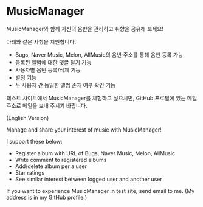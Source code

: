# MusicManager

MusicManager와 함께 자신의 음반을 관리하고 취향을 공유해 보세요!

아래와 같은 사항을 지원합니다.

* Bugs, Naver Music, Melon, AllMusic의 음반 주소를 통해 음반 등록 가능
* 등록된 앨범에 대한 댓글 달기 기능
* 사용자별 음반 등록/삭제 기능
* 별점 기능
* 두 사용자 간 동일한 앨범 존재 여부 확인 기능

테스트 사이트에서 MusicManager를 체험하고 싶으시면, GitHub 프로필에 있는 메일 주소로 메일을 보내 주시기 바랍니다.

(English Version)

Manage and share your interest of music with MusicManager!

I support these below:

* Register album with URL of Bugs, Naver Music, Melon, AllMusic
* Write comment to registered albums
* Add/delete album per a user
* Star ratings
* See similar interest between logged user and another user

If you want to experience MusicManager in test site, send email to me. (My address is in my GitHub profile.)
